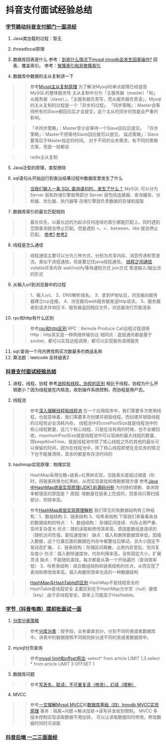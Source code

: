 # 抖音支付面试经验总结
### [字节跳动抖音支付部门一面凉经](https://www.nowcoder.com/discuss/713133?type=0&order=0&pos=14&page=0&channel=-1&source_id=discuss_tag_nctrack)
1. Java类加载的过程：暂无
2. threadlocal原理

3. 数据库回表是什么
   参考：[到底什么情况下mysql innodb会发生回表操作?](https://www.zhihu.com/question/347087093/answer/830934717)
   回表、覆盖索引。
   参考：[聚簇索引和非聚簇索引](https://www.cnblogs.com/jiawen010/p/11805241.html)

4. 数据库中数据的主从复制讲一下
>> 参考[Mysql主从复制原理](https://zhuanlan.zhihu.com/p/164518315)
    为了解决Mysql的单点故障已经提高MySQL的整体服务性
    主从复制中分为「主服务器（master）「和」从服务器（slave）」，「主服务器负责写，而从服务器负责读」，Mysql的主从复制的过程是一个「异步的过程」
    「同步策略」：Master会等待所有的Slave都回应后才会提交，这个主从的同步的性能会严重的影响。

>>  「半同步策略」：Master至少会等待一个Slave回应后提交。
    「异步策略」：Master不用等待Slave回应就可以提交。
    延迟策略」：Slave要落后于Master指定的时间。
    对于不同的业务需求，有不同的策略方案，但是一般都会

>> redis主从复制

5. Java泛型的原理，类型擦除
   
6. sql语句从开始运行到查出结果过程中数据库里发生了什么
>> [当我们输入一条 SQL 查询语句时，发生了什么？](https://blog.csdn.net/somehow1002/article/details/84496238)
MySQL 可以分为 Server 层和存储引擎层两部分
Server 层包括连接器、查询缓存、分析器、优化器、执行器等
存储引擎层负责数据的存储和提取

7. 数据库索引的最左匹配规则
>> 最左优先，以最左边的为起点任何连续的索引都能匹配上。同时遇到范围查询就会停止匹配。但是遇到 >、<、between、like 就会停止匹配。
[参考1](https://blog.csdn.net/chibuqikendeji/article/details/102699081)
[参考2](https://blog.csdn.net/hqh1357054948/article/details/100711674)


8. 线程是怎么通信
>> 线程通信主要可以分为三种方式，分别为共享内存、消息传递和管道流。类似于进程通信，但是要记住java线程通信。
[线程之间通信](https://zhuanlan.zhihu.com/p/138689342)
volatile共享内存
wait/notify等待通知方式
join方式
管道输入/输出流的形式

9. 从输入url到浏览器中的过程
>>  1、输入url。
2、DNS解析域名。
3、拿到IP地址后，浏览器向服务器建立tcp连接。
4、浏览器向web服务器发送http请求。
5、服务器收到请求并响应
6、服务器返回相应文件，浏览器进行页面渲染


10. rpc和http有什么区别
>> 参考[rpc和http区别](https://zhuanlan.zhihu.com/p/110424162)
RPC：Remote Produce Call远程过程调用
Http：http其实是一种网络传输协议
相同点：底层通讯都是基于socket，都可以实现远程调用，都可以实现服务调用服务


11. sql:查询一个月内男性购买次数最多的商品名称
12. 算法题：leetcode 反转链表2


### [抖音支付面试经验总结](https://www.nowcoder.com/discuss/725063?type=2&order=0&pos=18&page=0&channel=-1&source_id=discuss_tag_nctrack)

1. 进程，线程，协程
   参考[进程和线程、协程的区别](https://www.cnblogs.com/lxmhhy/p/6041001.html)
    相比于线程，协程为什么开销更小？因为线程是在内核态，收到操作系统控制，而协程是用户态。

2. 线程池
>> 参考[深入理解线程和线程池](https://blog.csdn.net/weixin_40271838/article/details/79998327)
在一个应用程序中，我们需要多次使用线程，也就意味着，我们需要多次创建并销毁线程。而创建并销毁线程的过程势必会消耗内存。
线程池中的corePoolSize就是线程池中的核心线程数量，这几个核心线程，只是在没有用的时候，也不会被回收，maximumPoolSize就是线程池中可以容纳的最大线程的数量，而keepAliveTime，就是线程池中除了核心线程之外的其他的最长可以保留的时间，因为在线程池中，除了核心线程即使在无任务的情况下也不能被清除，其余的都是有存活时间的

3. hashmap实现原理：物理实现
>> HashMap采用位桶+链表+红黑树实现，当链表长度超过阈值（8）时，将链表转换为红黑树，从而实现查找和增删都很方便
参考[Java中HashMap底层实现原理(JDK1.8)源码分析](https://blog.csdn.net/tuke_tuke/article/details/51588156)
为何随机增删、查询效率都很高的原因是？
原因: 增删是在链表上完成的，而查询只需扫描部分，则效率高。

>> 参考[HashMap底层实现原理解析](https://blog.csdn.net/qq_43370771/article/details/111353046)
我们常见的有数据结构有三种结构：1、数组结构 2、链表结构 3、哈希表结构 下面我们来看看各自的数据结构的特点：
1、数组结构： 存储区间连续、内存占用严重、空间复杂度大
优点：随机读取和修改效率高，原因是数组是连续的（随机访问性强，查找速度快）
缺点：插入和删除数据效率低，因插入数据，这个位置后面的数据在内存中都要往后移动，且大小固定不易动态扩展。
2、链表结构：存储区间离散、占用内存宽松、空间复杂度小
优点：插入删除速度快，内存利用率高，没有固定大小，扩展灵活
缺点：不能随机查找，每次都是从第一个开始遍历（查询效率低）
3、哈希表结构：结合数组结构和链表结构的优点，从而实现了查询和修改效率高，插入和删除效率也高的一种数据结构

>> [HashMap与HashTable的区别](https://www.cnblogs.com/langtianya/archive/2013/03/19/2970273.html)
HashMap不是线程安全的
 HashTable是线程安全
 主要区别在于HashMap允许空（null）键值（key）,由于非线程安全，效率上可能高于Hashtable。

 ### [字节（抖音电商）提前批面试一面](https://www.nowcoder.com/discuss/691091?order=3&page=1&pos=154&type=2)
 1. [分库分表策略](https://www.nowcoder.com/discuss/691091?order=3&page=1&pos=154&type=2)
>> 参考[分库分表](https://blog.csdn.net/weixin_44062339/article/details/100491744)：按字段，业务垂直划分，分到不同的表或者数据库中。讲表中的数据按照不同规则拆分道不同的表或者数据库中。

2. mysql分页查询
>> 参考[mysql limit和offset用法](https://www.cnblogs.com/dongml/p/10953846.html):
select* from article LIMIT 1,3
select * from article LIMIT 3 OFFSET 1

3. 数据库问题
>> 参考[写丢失，脏读，不可重复读（修改），幻读（增删）](https://zhuanlan.zhihu.com/p/150107974)

4. MVCC
>> 参考[一文理解Mysql MVCC](https://zhuanlan.zhihu.com/p/66791480)和[数据库基础（四）Innodb MVCC实现原理](https://zhuanlan.zhihu.com/p/52977862)
事务：隔离+问题→解决加锁→读写并发收到限制。
MVCC 多版本控制实现读取数据不用加锁， 可以让读取数据同时修改。修改数据时同时可读取


### [ 抖音后端 一二三面面经](https://www.nowcoder.com/discuss/448243?channel=-1&source_id=discuss_terminal_discuss_history_nctrack&ncTraceId=382f2a57df8c4aafbfad05b9d85db3b3.371.16318891001108785)